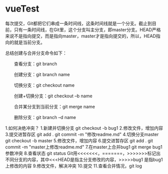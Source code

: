 # vueTest
每次提交，Git都把它们串成一条时间线，这条时间线就是一个分支。截止到目前，只有一条时间线，在Git里，这个分支叫主分支，即master分支。HEAD严格来说不是指向提交，而是指向master，master才是指向提交的，所以，HEAD指向的就是当前分支。

总结创建与合并分支命令如下：

　　查看分支：git branch

　　创建分支：git branch name

　　切换分支：git checkout name

　　创建+切换分支：git checkout –b name

　　合并某分支到当前分支：git merge name

　　删除分支：git branch –d name

1.如何决绝冲突？
	1.新建并切换分支 git checkout -b bug1
	2.修改文件，增加内容 
	3.提交进暂存区 git add .  git commit -m "修改readme.md"
	4.切换分支master git checkout -b master
	5.修改文件，增加内容
	6.提交进暂存区 git add . git commit -m "master上修改readme.md"
	7.在master上合并bug1 git merge bug1
	参数冲突
	8.查看状态 git status
	Git用<<<<<<<，=======，>>>>>>>标记出不同分支的内容，其中<<<HEAD是指主分支修改的内容，>>>>>bug1 是指bug1上修改的内容
	9.修改文件，解决冲突
	10.提交
	11.查看合并情况，git log


